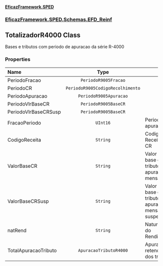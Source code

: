#### [EficazFramework.SPED](EficazFrameworkSPED.md 'EficazFramework SPED')
### [EficazFramework.SPED.Schemas.EFD_Reinf](EficazFramework.SPED.Schemas.EFD_Reinf.md 'EficazFramework.SPED.Schemas.EFD_Reinf')

## TotalizadorR4000 Class

Bases e tributos com periodo de apuracao da série R-4000
### Properties

| Name | Type | |
| :--- | :---: | :--- |
| PeriodoFracao | `PeriodoR9005Fracao` |  |
| PeriodoCR | `PeriodoR9005CodigoRecolhimento` |  |
| PeriodoApuracao | `PeriodoR9005Apuracao` |  |
| PeriodoVlrBaseCR | `PeriodoR9005BaseCR` |  |
| PeriodoVlrBaseCRSusp | `PeriodoR9005BaseCR` |  |
| FracaoPeriodo | `UInt16` | Periodo de apuracao |
| CodigoReceita | `String` | Codigo de Receita - CR |
| ValorBaseCR | `String` | Valor da base do tributo com apuracao mensal |
| ValorBaseCRSusp | `String` | Valor da base do tributo de apuracao mensal suspenso |
| natRend | `String` | Natureza do Rendimento |
| TotalApuracaoTributo | `ApuracaoTributoR4000` | Apuracao e retencao dos tributos |
